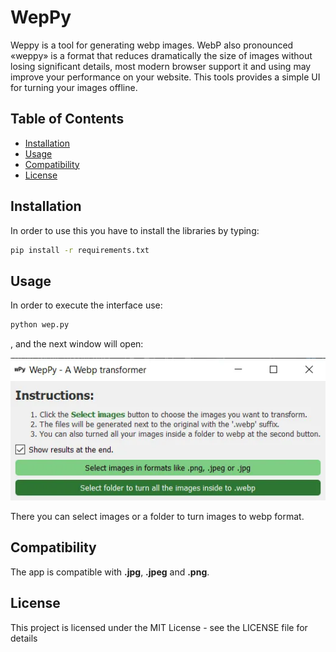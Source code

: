 # WepPy

Weppy is a tool for generating webp images. WebP also pronounced «weppy» is a format that reduces dramatically the size of images without losing significant details, most modern browser support it and using may improve your performance on your website. This tools provides a simple UI for turning your images offline.

## Table of Contents

- [Installation](#installation)
- [Usage](#usage)
- [Compatibility](#compatibility)
- [License](#license)

## Installation

In order to use this you have to install the libraries by typing:
```bash
pip install -r requirements.txt
```
## Usage
In order to execute the interface use:
```bash
python wep.py
```
, and the next window will open:

![Webp ui](./assets/sample.webp)

There you can select images or a folder to turn images to webp format.
## Compatibility
The app is compatible with **.jpg**, **.jpeg** and **.png**.
## License
This project is licensed under the MIT License - see the LICENSE file for details
